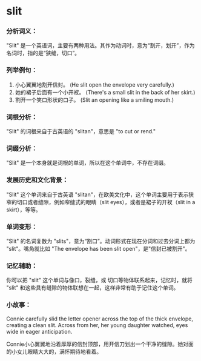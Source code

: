 # slit

### 分析词义：

  

"Slit" 是一个英语词，主要有两种用法。其作为动词时，意为“割开，划开”，作为名词时，指的是“狭缝，切口”。

  

### 列举例句：

  

1.  小心翼翼地割开信封。 (He slit open the envelope very carefully.)
2.  她的裙子后面有一个小开衩。 (There's a small slit in the back of her skirt.)
3.  割开一个笑口形状的口子。 (Slit an opening like a smiling mouth.)

  

### 词根分析：

  

"Slit" 的词根来自于古英语的 "slitan"，意思是 "to cut or rend."

  

### 词缀分析：

  

"Slit" 是一个本身就是词根的单词，所以在这个单词中，不存在词缀。

  

### 发展历史和文化背景：

  

"Slit" 这个单词来自于古英语 "slitan"，在欧美文化中，这个单词主要用于表示狭窄的切口或者缝隙，例如窄缝式的眼睛（slit eyes），或者是裙子的开衩（slit in a skirt），等等。

  

### 单词变形：

  

"Slit" 的名词复数为 "slits"，意为“割口”。动词形式在现在分词和过去分词上都为 "slit"。嘴角就比如 "The envelope has been slit open"，是"信封已被割开"。

  

### 记忆辅助：

  

你可以把 "slit" 这个单词与像口，裂缝，或 切口等物体联系起来，记忆时，就将 "slit" 和这些具有缝隙的物体联想在一起，这样非常有助于记住这个单词。

  

### 小故事：

  

Connie carefully slid the letter opener across the top of the thick envelope, creating a clean slit. Across from her, her young daughter watched, eyes wide in eager anticipation.

  

Connie小心翼翼地沿着厚厚的信封顶部，用开信刀划出一个干净的缝隙。她对面的小女儿眼睛大大的，满怀期待地看着。
